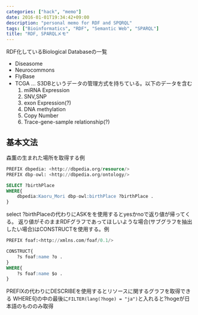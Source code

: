 ```yaml
---
categories: ["hack", "memo"]
date: 2016-01-01T19:34:42+09:00
description: "personal memo for RDF and SPQRQL"
tags: ["Bioinformatics", "RDF", "Semantic Web", "SPARQL"]
title: "RDF, SPARQLメモ"
---
```



RDF化しているBiological Databaseの一覧

- Diseasome
- Neurocommons
- FlyBase
- TCGA ... S3DBというデータの管理方式を持ちている。以下のデータを含む
    1. miRNA Expression
    2. SNV,SNP
    3. exon Expression(?)
    4. DNA methylation
    5. Copy Number
    6. Trace-gene-sample relationship(?)

## 基本文法
森薫の生まれた場所を取得する例
```sql
PREFIX dbpedia: <http://dbpedia.org/resource/>
PREFIX dbp-owl: <http://dbpedia.org/ontology/>

SELECT ?birthPlace
WHERE{
    dbpedia:Kaoru_Mori dbp-owl:birthPlace ?birthPlace .
}
```
select ?birthPlaceの代わりにASKをを使用するとyesかnoで返り値が帰ってくる。
返り値がそのままRDFグラフであってほしいような場合(サブグラフを抽出したい場合)はCONSTRUCTを使用する。例
```sql
PREFIX foaf:<http://xmlns.com/foaf/0.1/>

CONSTRUCT{
    ?s foaf:name ?o .
}
WHERE{
    ?s foaf:name $o .
}
```
PREFIXの代わりにDESCRIBEを使用するとリソースに関するグラフを取得できる
WHERE句の中の最後に`FILTER(lang(?hoge) = "ja")`と入れると?hogeが日本語のもののみ取得
